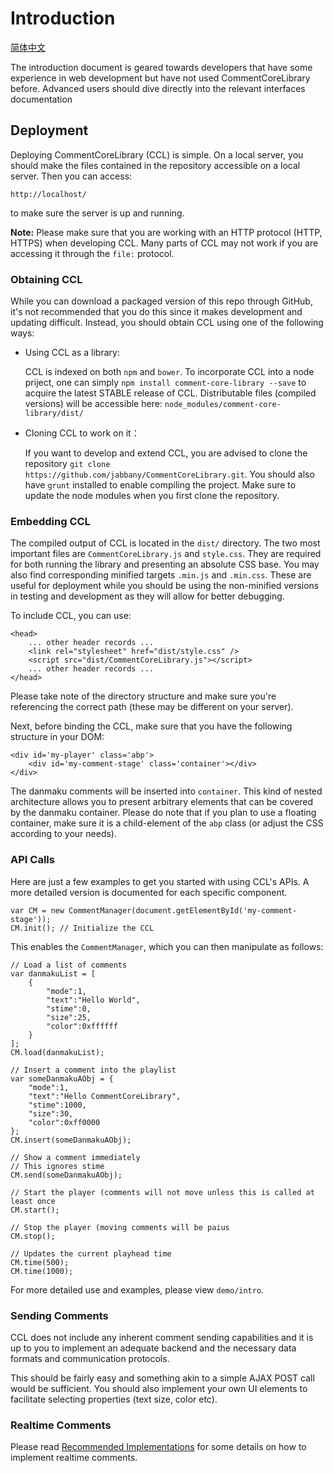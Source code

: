 # Introduction
[简体中文](Tutorial.zh_cn)

The introduction document is geared towards developers that have some experience
in web development but have not used CommentCoreLibrary before. Advanced users
should dive directly into the relevant interfaces documentation

## Deployment
Deploying CommentCoreLibrary (CCL) is simple. On a local server, you should make 
the files contained in the repository accessible on a local server. Then you can 
access:

    http://localhost/
    
to make sure the server is up and running.

**Note:** Please make sure that you are working with an HTTP protocol (HTTP, HTTPS)
when developing CCL. Many parts of CCL may not work if you are accessing it 
through the `file:` protocol.

### Obtaining CCL
While you can download a packaged version of this repo through GitHub, it's not
recommended that you do this since it makes development and updating difficult.
Instead, you should obtain CCL using one of the following ways:

- Using CCL as a library:

    CCL is indexed on both `npm` and `bower`. To incorporate CCL into a node 
    priject, one can simply `npm install comment-core-library --save` to acquire
    the latest STABLE release of CCL. Distributable files (compiled versions)
    will be accessible here: `node_modules/comment-core-library/dist/`

- Cloning CCL to work on it：

    If you want to develop and extend CCL, you are advised to clone the 
    repository `git clone https://github.com/jabbany/CommentCoreLibrary.git`. 
    You should also have `grunt` installed to enable compiling the project. 
    Make sure to update the node modules when you first clone the repository.

### Embedding CCL
The compiled output of CCL is located in the `dist/` directory. The two most important files are 
`CommentCoreLibrary.js` and `style.css`. They are required for both running the library and presenting an absolute CSS
base. You may also find corresponding minified targets `.min.js` and `.min.css`. These are useful for deployment while
you should be using the non-minified versions in testing and development as they will allow for better debugging.

To include CCL, you can use:

    <head>
        ... other header records ...
        <link rel="stylesheet" href="dist/style.css" />
        <script src="dist/CommentCoreLibrary.js"></script>
        ... other header records ...
    </head>
    
Please take note of the directory structure and make sure you're referencing the correct path (these may be different on
your server).

Next, before binding the CCL, make sure that you have the following structure in your DOM:

    <div id='my-player' class='abp'>
        <div id='my-comment-stage' class='container'></div>
    </div>
    
The danmaku comments will be inserted into `container`. This kind of nested architecture allows you to present arbitrary
elements that can be covered by the danmaku container. Please do note that if you plan to use a floating container, 
make sure it is a child-element of the `abp` class (or adjust the CSS according to your needs).

### API Calls
Here are just a few examples to get you started with using CCL's APIs. A more 
detailed version is documented for each specific component. 

    var CM = new CommentManager(document.getElementById('my-comment-stage'));
    CM.init(); // Initialize the CCL

This enables the `CommentManager`, which you can then manipulate as follows:

    // Load a list of comments
    var danmakuList = [
        {
            "mode":1,
            "text":"Hello World",
            "stime":0,
            "size":25,
            "color":0xffffff
        }
    ];
    CM.load(danmakuList);
    
    // Insert a comment into the playlist
    var someDanmakuAObj = {
        "mode":1,
        "text":"Hello CommentCoreLibrary",
        "stime":1000,
        "size":30,
        "color":0xff0000
    };
    CM.insert(someDanmakuAObj);
    
    // Show a comment immediately
    // This ignores stime
    CM.send(someDanmakuAObj);
    
    // Start the player (comments will not move unless this is called at least once
    CM.start();
    
    // Stop the player (moving comments will be paius
    CM.stop();
    
    // Updates the current playhead time
    CM.time(500);
    CM.time(1000);
    
For more detailed use and examples, please view `demo/intro`.

### Sending Comments
CCL does not include any inherent comment sending capabilities and it is up to you to implement an adequate backend and
the necessary data formats and communication protocols.

This should be fairly easy and something akin to a simple AJAX POST call would be sufficient. You should also implement 
your own UI elements to facilitate selecting properties (text size, color etc).

### Realtime Comments
Please read [Recommended Implementations](DoingItRight.md) for some details on how to implement realtime comments.
